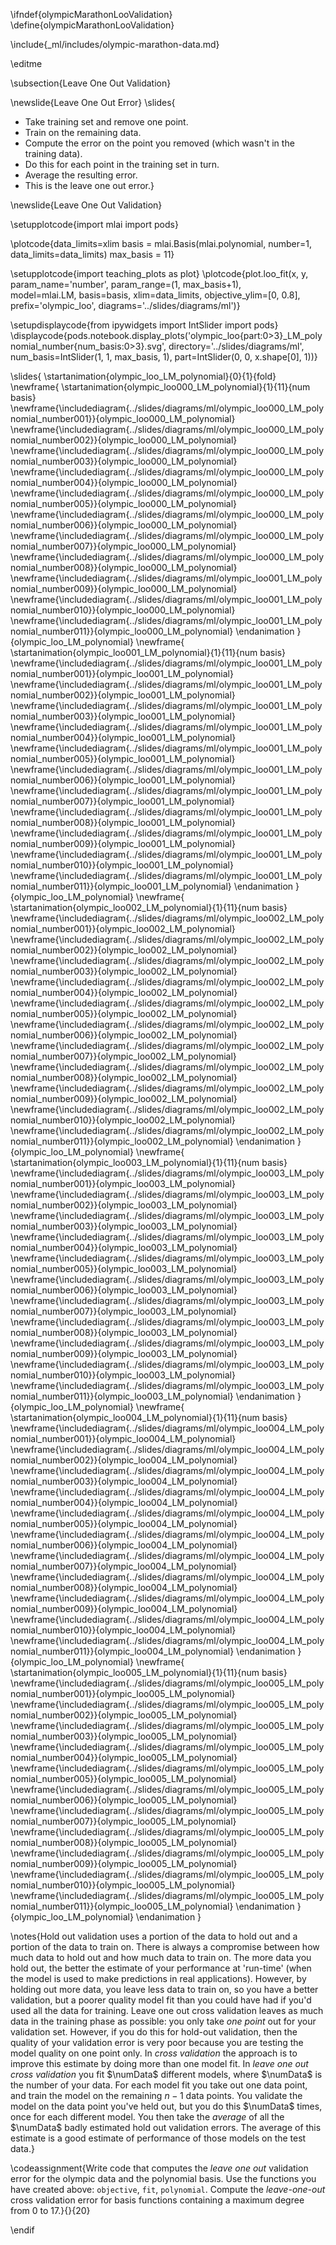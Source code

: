\ifndef{olympicMarathonLooValidation}
\define{olympicMarathonLooValidation}

\include{_ml/includes/olympic-marathon-data.md}

\editme

\subsection{Leave One Out Validation}

\newslide{Leave One Out Error}
\slides{
* Take training set and remove one point.
* Train on the remaining data.
* Compute the error on the point you removed (which wasn't in the training data).
* Do this for each point in the training set in turn.
* Average the resulting error. 
* This is the leave one out error.}

\newslide{Leave One Out Validation}

\setupplotcode{import mlai
import pods}

\plotcode{data_limits=xlim
basis = mlai.Basis(mlai.polynomial, number=1, data_limits=data_limits)
max_basis = 11}

\setupplotcode{import teaching_plots as plot}
\plotcode{plot.loo_fit(x, y, param_name='number', param_range=(1, max_basis+1),  
             model=mlai.LM, basis=basis, 
             xlim=data_limits, objective_ylim=[0, 0.8], prefix='olympic_loo',
			 diagrams='../slides/diagrams/ml')}

\setupdisplaycode{from ipywidgets import IntSlider
import pods}
\displaycode{pods.notebook.display_plots('olympic_loo{part:0>3}_LM_polynomial_number{num_basis:0>3}.svg', 
                            directory='../slides/diagrams/ml', 
							num_basis=IntSlider(1, 1, max_basis, 1), 
							part=IntSlider(0, 0, x.shape[0], 1))}


\slides{
\startanimation{olympic_loo_LM_polynomial}{0}{1}{fold}
\newframe{
  \startanimation{olympic_loo000_LM_polynomial}{1}{11}{num basis}
  \newframe{\includediagram{../slides/diagrams/ml/olympic_loo000_LM_polynomial_number001}}{olympic_loo000_LM_polynomial}
  \newframe{\includediagram{../slides/diagrams/ml/olympic_loo000_LM_polynomial_number002}}{olympic_loo000_LM_polynomial}
  \newframe{\includediagram{../slides/diagrams/ml/olympic_loo000_LM_polynomial_number003}}{olympic_loo000_LM_polynomial}
  \newframe{\includediagram{../slides/diagrams/ml/olympic_loo000_LM_polynomial_number004}}{olympic_loo000_LM_polynomial}
  \newframe{\includediagram{../slides/diagrams/ml/olympic_loo000_LM_polynomial_number005}}{olympic_loo000_LM_polynomial}
  \newframe{\includediagram{../slides/diagrams/ml/olympic_loo000_LM_polynomial_number006}}{olympic_loo000_LM_polynomial}
  \newframe{\includediagram{../slides/diagrams/ml/olympic_loo000_LM_polynomial_number007}}{olympic_loo000_LM_polynomial}
  \newframe{\includediagram{../slides/diagrams/ml/olympic_loo000_LM_polynomial_number008}}{olympic_loo000_LM_polynomial}
  \newframe{\includediagram{../slides/diagrams/ml/olympic_loo001_LM_polynomial_number009}}{olympic_loo000_LM_polynomial}
  \newframe{\includediagram{../slides/diagrams/ml/olympic_loo001_LM_polynomial_number010}}{olympic_loo000_LM_polynomial}
  \newframe{\includediagram{../slides/diagrams/ml/olympic_loo001_LM_polynomial_number011}}{olympic_loo000_LM_polynomial}
  \endanimation
}{olympic_loo_LM_polynomial}
\newframe{
  \startanimation{olympic_loo001_LM_polynomial}{1}{11}{num basis}
  \newframe{\includediagram{../slides/diagrams/ml/olympic_loo001_LM_polynomial_number001}}{olympic_loo001_LM_polynomial}
  \newframe{\includediagram{../slides/diagrams/ml/olympic_loo001_LM_polynomial_number002}}{olympic_loo001_LM_polynomial}
  \newframe{\includediagram{../slides/diagrams/ml/olympic_loo001_LM_polynomial_number003}}{olympic_loo001_LM_polynomial}
  \newframe{\includediagram{../slides/diagrams/ml/olympic_loo001_LM_polynomial_number004}}{olympic_loo001_LM_polynomial}
  \newframe{\includediagram{../slides/diagrams/ml/olympic_loo001_LM_polynomial_number005}}{olympic_loo001_LM_polynomial}
  \newframe{\includediagram{../slides/diagrams/ml/olympic_loo001_LM_polynomial_number006}}{olympic_loo001_LM_polynomial}
  \newframe{\includediagram{../slides/diagrams/ml/olympic_loo001_LM_polynomial_number007}}{olympic_loo001_LM_polynomial}
  \newframe{\includediagram{../slides/diagrams/ml/olympic_loo001_LM_polynomial_number008}}{olympic_loo001_LM_polynomial}
  \newframe{\includediagram{../slides/diagrams/ml/olympic_loo001_LM_polynomial_number009}}{olympic_loo001_LM_polynomial}
  \newframe{\includediagram{../slides/diagrams/ml/olympic_loo001_LM_polynomial_number010}}{olympic_loo001_LM_polynomial}
  \newframe{\includediagram{../slides/diagrams/ml/olympic_loo001_LM_polynomial_number011}}{olympic_loo001_LM_polynomial}
  \endanimation
}{olympic_loo_LM_polynomial}
\newframe{
  \startanimation{olympic_loo002_LM_polynomial}{1}{11}{num basis}
  \newframe{\includediagram{../slides/diagrams/ml/olympic_loo002_LM_polynomial_number001}}{olympic_loo002_LM_polynomial}
  \newframe{\includediagram{../slides/diagrams/ml/olympic_loo002_LM_polynomial_number002}}{olympic_loo002_LM_polynomial}
  \newframe{\includediagram{../slides/diagrams/ml/olympic_loo002_LM_polynomial_number003}}{olympic_loo002_LM_polynomial}
  \newframe{\includediagram{../slides/diagrams/ml/olympic_loo002_LM_polynomial_number004}}{olympic_loo002_LM_polynomial}
  \newframe{\includediagram{../slides/diagrams/ml/olympic_loo002_LM_polynomial_number005}}{olympic_loo002_LM_polynomial}
  \newframe{\includediagram{../slides/diagrams/ml/olympic_loo002_LM_polynomial_number006}}{olympic_loo002_LM_polynomial}
  \newframe{\includediagram{../slides/diagrams/ml/olympic_loo002_LM_polynomial_number007}}{olympic_loo002_LM_polynomial}
  \newframe{\includediagram{../slides/diagrams/ml/olympic_loo002_LM_polynomial_number008}}{olympic_loo002_LM_polynomial}
  \newframe{\includediagram{../slides/diagrams/ml/olympic_loo002_LM_polynomial_number009}}{olympic_loo002_LM_polynomial}
  \newframe{\includediagram{../slides/diagrams/ml/olympic_loo002_LM_polynomial_number010}}{olympic_loo002_LM_polynomial}
  \newframe{\includediagram{../slides/diagrams/ml/olympic_loo002_LM_polynomial_number011}}{olympic_loo002_LM_polynomial}
  \endanimation
}{olympic_loo_LM_polynomial}
\newframe{
  \startanimation{olympic_loo003_LM_polynomial}{1}{11}{num basis}
  \newframe{\includediagram{../slides/diagrams/ml/olympic_loo003_LM_polynomial_number001}}{olympic_loo003_LM_polynomial}
  \newframe{\includediagram{../slides/diagrams/ml/olympic_loo003_LM_polynomial_number002}}{olympic_loo003_LM_polynomial}
  \newframe{\includediagram{../slides/diagrams/ml/olympic_loo003_LM_polynomial_number003}}{olympic_loo003_LM_polynomial}
  \newframe{\includediagram{../slides/diagrams/ml/olympic_loo003_LM_polynomial_number004}}{olympic_loo003_LM_polynomial}
  \newframe{\includediagram{../slides/diagrams/ml/olympic_loo003_LM_polynomial_number005}}{olympic_loo003_LM_polynomial}
  \newframe{\includediagram{../slides/diagrams/ml/olympic_loo003_LM_polynomial_number006}}{olympic_loo003_LM_polynomial}
  \newframe{\includediagram{../slides/diagrams/ml/olympic_loo003_LM_polynomial_number007}}{olympic_loo003_LM_polynomial}
  \newframe{\includediagram{../slides/diagrams/ml/olympic_loo003_LM_polynomial_number008}}{olympic_loo003_LM_polynomial}
  \newframe{\includediagram{../slides/diagrams/ml/olympic_loo003_LM_polynomial_number009}}{olympic_loo003_LM_polynomial}
  \newframe{\includediagram{../slides/diagrams/ml/olympic_loo003_LM_polynomial_number010}}{olympic_loo003_LM_polynomial}
  \newframe{\includediagram{../slides/diagrams/ml/olympic_loo003_LM_polynomial_number011}}{olympic_loo003_LM_polynomial}
  \endanimation
}{olympic_loo_LM_polynomial}
\newframe{
  \startanimation{olympic_loo004_LM_polynomial}{1}{11}{num basis}
  \newframe{\includediagram{../slides/diagrams/ml/olympic_loo004_LM_polynomial_number001}}{olympic_loo004_LM_polynomial}
  \newframe{\includediagram{../slides/diagrams/ml/olympic_loo004_LM_polynomial_number002}}{olympic_loo004_LM_polynomial}
  \newframe{\includediagram{../slides/diagrams/ml/olympic_loo004_LM_polynomial_number003}}{olympic_loo004_LM_polynomial}
  \newframe{\includediagram{../slides/diagrams/ml/olympic_loo004_LM_polynomial_number004}}{olympic_loo004_LM_polynomial}
  \newframe{\includediagram{../slides/diagrams/ml/olympic_loo004_LM_polynomial_number005}}{olympic_loo004_LM_polynomial}
  \newframe{\includediagram{../slides/diagrams/ml/olympic_loo004_LM_polynomial_number006}}{olympic_loo004_LM_polynomial}
  \newframe{\includediagram{../slides/diagrams/ml/olympic_loo004_LM_polynomial_number007}}{olympic_loo004_LM_polynomial}
  \newframe{\includediagram{../slides/diagrams/ml/olympic_loo004_LM_polynomial_number008}}{olympic_loo004_LM_polynomial}
  \newframe{\includediagram{../slides/diagrams/ml/olympic_loo004_LM_polynomial_number009}}{olympic_loo004_LM_polynomial}
  \newframe{\includediagram{../slides/diagrams/ml/olympic_loo004_LM_polynomial_number010}}{olympic_loo004_LM_polynomial}
  \newframe{\includediagram{../slides/diagrams/ml/olympic_loo004_LM_polynomial_number011}}{olympic_loo004_LM_polynomial}
  \endanimation
}{olympic_loo_LM_polynomial}
\newframe{
  \startanimation{olympic_loo005_LM_polynomial}{1}{11}{num basis}
  \newframe{\includediagram{../slides/diagrams/ml/olympic_loo005_LM_polynomial_number001}}{olympic_loo005_LM_polynomial}
  \newframe{\includediagram{../slides/diagrams/ml/olympic_loo005_LM_polynomial_number002}}{olympic_loo005_LM_polynomial}
  \newframe{\includediagram{../slides/diagrams/ml/olympic_loo005_LM_polynomial_number003}}{olympic_loo005_LM_polynomial}
  \newframe{\includediagram{../slides/diagrams/ml/olympic_loo005_LM_polynomial_number004}}{olympic_loo005_LM_polynomial}
  \newframe{\includediagram{../slides/diagrams/ml/olympic_loo005_LM_polynomial_number005}}{olympic_loo005_LM_polynomial}
  \newframe{\includediagram{../slides/diagrams/ml/olympic_loo005_LM_polynomial_number006}}{olympic_loo005_LM_polynomial}
  \newframe{\includediagram{../slides/diagrams/ml/olympic_loo005_LM_polynomial_number007}}{olympic_loo005_LM_polynomial}
  \newframe{\includediagram{../slides/diagrams/ml/olympic_loo005_LM_polynomial_number008}}{olympic_loo005_LM_polynomial}
  \newframe{\includediagram{../slides/diagrams/ml/olympic_loo005_LM_polynomial_number009}}{olympic_loo005_LM_polynomial}
  \newframe{\includediagram{../slides/diagrams/ml/olympic_loo005_LM_polynomial_number010}}{olympic_loo005_LM_polynomial}
  \newframe{\includediagram{../slides/diagrams/ml/olympic_loo005_LM_polynomial_number011}}{olympic_loo005_LM_polynomial}
  \endanimation
}{olympic_loo_LM_polynomial}
\endanimation
}

\notes{Hold out validation uses a portion of the data to hold out and a portion of the data to train on. There is always a compromise between how much data to hold out and how much data to train on. The more data you hold out, the better the estimate of your performance at 'run-time' (when the model is used to make predictions in real applications). However, by holding out more data, you leave less data to train on, so you have a better validation, but a poorer quality model fit than you could have had if you'd used all the data for training. Leave one out cross validation leaves as much data in the training phase as possible: you only take *one point* out for your validation set. However, if you do this for hold-out validation, then the quality of your validation error is very poor because you are testing the model quality on one point only. In *cross validation* the approach is to improve this estimate by doing more than one model fit. In *leave one out cross validation* you fit $\numData$ different models, where $\numData$ is the number of your data. For each model fit you take out one data point, and train the model on the remaining $n-1$ data points. You validate the model on the data point you've held out, but you do this $\numData$ times, once for each different model. You then take the *average* of all the $\numData$ badly estimated hold out validation errors. The average of this estimate is a good estimate of performance of those models on the test data.}

\codeassignment{Write code that computes the *leave one out* validation error for the olympic data and the polynomial basis. Use the functions you have created above: `objective`, `fit`, `polynomial`. Compute the *leave-one-out* cross validation error for basis functions containing a maximum degree from 0 to 17.}{}{20}

\endif
